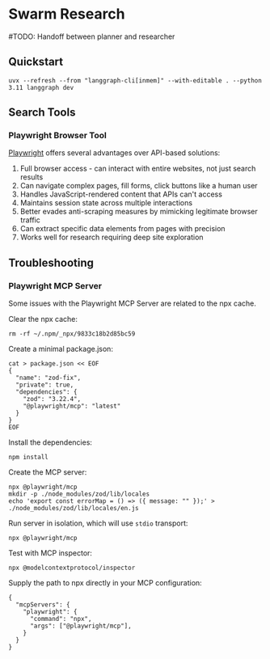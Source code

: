 # Swarm Research

#TODO: Handoff between planner and researcher

## Quickstart
```
uvx --refresh --from "langgraph-cli[inmem]" --with-editable . --python 3.11 langgraph dev
```

## Search Tools 
 
### Playwright Browser Tool

[Playwright](https://playwright.dev/) offers several advantages over API-based solutions:

  1. Full browser access - can interact with entire websites, not just search results
  2. Can navigate complex pages, fill forms, click buttons like a human user
  3. Handles JavaScript-rendered content that APIs can't access
  4. Maintains session state across multiple interactions
  5. Better evades anti-scraping measures by mimicking legitimate browser traffic
  6. Can extract specific data elements from pages with precision
  7. Works well for research requiring deep site exploration

## Troubleshooting

### Playwright MCP Server

Some issues with the Playwright MCP Server are related to the npx cache. 

Clear the npx cache:
```
rm -rf ~/.npm/_npx/9833c18b2d85bc59
```

Create a minimal package.json:
```
cat > package.json << EOF
{
  "name": "zod-fix",
  "private": true,
  "dependencies": {
    "zod": "3.22.4",
    "@playwright/mcp": "latest"
  }
}
EOF
```
Install the dependencies:
```
npm install
```

Create the MCP server:
```
npx @playwright/mcp
mkdir -p ./node_modules/zod/lib/locales
echo 'export const errorMap = () => ({ message: "" });' > ./node_modules/zod/lib/locales/en.js
``` 

Run server in isolation, which will use `stdio` transport:
```
npx @playwright/mcp
```

Test with MCP inspector:
```
npx @modelcontextprotocol/inspector
```

Supply the path to npx directly in your MCP configuration: 
```
{
  "mcpServers": {
    "playwright": {
      "command": "npx",
      "args": ["@playwright/mcp"],
    }
  }
}
```

